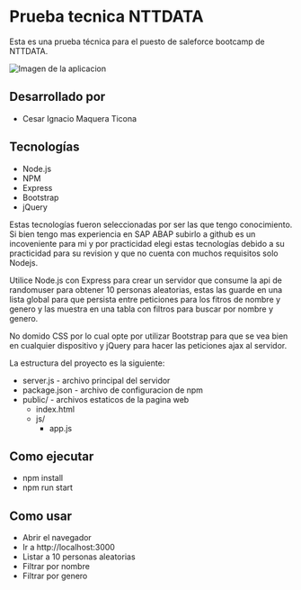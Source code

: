 # Prueba tecnica NTTDATA

Esta es una prueba técnica para el puesto de saleforce bootcamp de NTTDATA.

![Imagen de la aplicacion](https://i.ibb.co/N6cxnZKm/Captura-de-pantalla-2025-05-22-154418.png)

## Desarrollado por

- Cesar Ignacio Maquera Ticona

## Tecnologías

- Node.js
- NPM
- Express
- Bootstrap
- jQuery

Estas tecnologías fueron seleccionadas por ser las que tengo conocimiento. Si bien tengo mas experiencia en SAP ABAP subirlo a github es un incoveniente para mi y por practicidad elegi estas tecnologías debido a su practicidad para su revision y que no cuenta con muchos requisitos solo Nodejs.

Utilice Node.js con Express para crear un servidor que consume la api de randomuser para obtener 10 personas aleatorias, estas las guarde en una lista global para que persista entre peticiones para los fitros de nombre y genero y las muestra en una tabla con filtros para buscar por nombre y genero.

No domido CSS por lo cual opte por utilizar Bootstrap para que se vea bien en cualquier dispositivo y jQuery para hacer las peticiones ajax al servidor.

La estructura del proyecto es la siguiente:

- server.js - archivo principal del servidor
- package.json - archivo de configuracion de npm
- public/ - archivos estaticos de la pagina web
    - index.html 
    - js/
        - app.js 

## Como ejecutar

- npm install
- npm run start

## Como usar

- Abrir el navegador
- Ir a http://localhost:3000
- Listar a 10 personas aleatorias
- Filtrar por nombre
- Filtrar por genero


